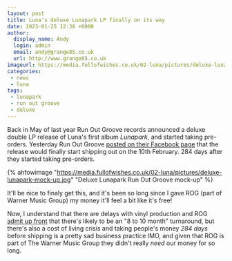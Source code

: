 ```yaml
---
layout: post
title: Luna's deluxe Lunapark LP finally on its way
date: 2023-01-25 12:38 +0000
author:
  display_name: Andy
  login: admin
  email: andy@grange85.co.uk
  url: http://www.grange85.co.uk
imageurl: https://media.fullofwishes.co.uk/02-luna/pictures/deluxe-lunapark-mock-up.jpg
categories:
 - news
 - luna
tags:
 - lunapark
 - run out groove
 - deluxe
---
```

Back in May of last year Run Out Groove records announced a deluxe double LP release of Luna's first album _Lunapark_, and started taking pre-orders. Yesterday Run Out Groove [posted on their Facebook page](https://www.facebook.com/RunOutGrooveLPs/posts/pfbid0Q5TcKoLjooX6DWoyDHkp7nZcohucnVsWjA8DxW7p5jtewwPW1uB7d2rsMBUfALWDl) that the release would finally start shipping out on the 10th February. 284 days after they started taking pre-orders.

{% ahfowimage "https://media.fullofwishes.co.uk/02-luna/pictures/deluxe-lunapark-mock-up.jpg" "Deluxe Lunapark Run Out Groove mock-up" %}

It'll be nice to finaly get this, and it's been so long since I gave ROG (part of Warner Music Group) my money it'll feel a bit like it's free!

Now, I understand that there are delays with vinyl production and ROG [admit up front](https://www.runoutgroovevinyl.com/) that there's likely to be an "8 to 10 month" turnaround, but there's also a cost of living crisis and taking people's money _284 days_ before shipping is a pretty sad business practice IMO, and given that ROG is part of The Warner Music Group they didn't really _need_ our money for so long.
